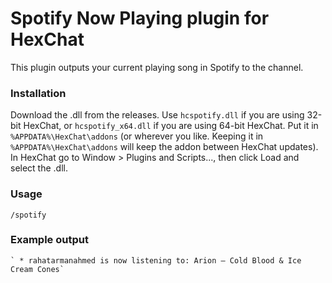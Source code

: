 Spotify Now Playing plugin for HexChat
======================================

This plugin outputs your current playing song in Spotify to the channel.

### Installation
Download the .dll from the releases. Use `hcspotify.dll` if you are using 32-bit HexChat, or `hcspotify_x64.dll` if you are using 64-bit HexChat. Put it in `%APPDATA%\HexChat\addons` (or wherever you like. Keeping it in `%APPDATA%\HexChat\addons` will keep the addon between HexChat updates). In HexChat go to Window > Plugins and Scripts..., then click Load and select the .dll.

### Usage
`/spotify`

### Example output
    ` * rahatarmanahmed is now listening to: Arion – Cold Blood & Ice Cream Cones`
